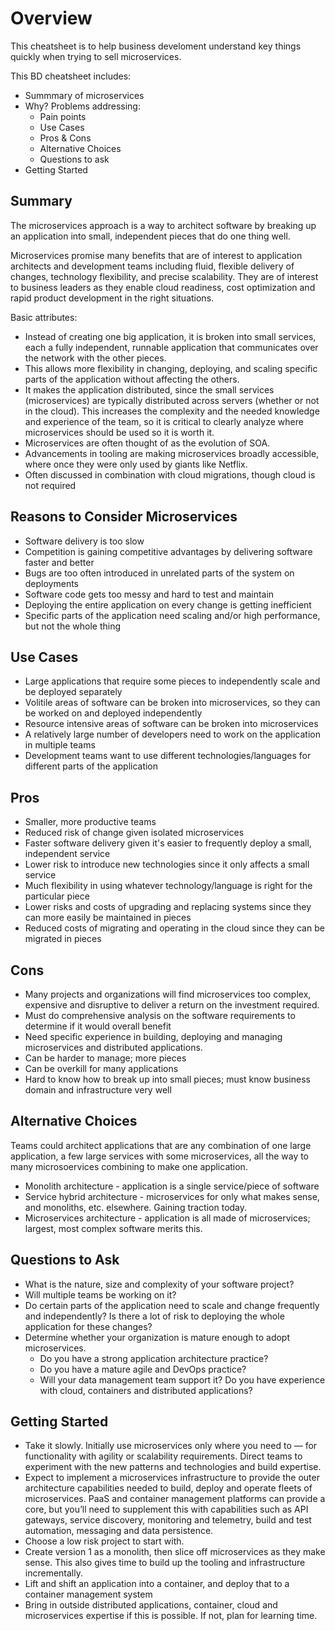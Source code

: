 # Overview

This cheatsheet is to help business develoment understand key things quickly when trying to sell microservices.

This BD cheatsheet includes:

* Summmary of microservices
* Why? Problems addressing:
  * Pain points
  * Use Cases
  * Pros & Cons
  * Alternative Choices
  * Questions to ask
* Getting Started

## Summary

The microservices approach is a way to architect software by breaking up an application into small, independent pieces that do one thing well.

Microservices promise many benefits that are of interest to application architects and development teams including fluid, flexible delivery of changes, technology flexibility, and precise scalability. They are of interest to business leaders as they enable cloud readiness, cost optimization and rapid product development in the right situations.

Basic attributes:

* Instead of creating one big application, it is broken into small services, each a fully independent, runnable application that communicates over the network with the other pieces.
* This allows more flexibility in changing, deploying, and scaling specific parts of the application without affecting the others.
* It makes the application distributed, since the small services (microservices) are typically distributed across servers (whether or not in the cloud). This increases the complexity and the needed knowledge and experience of the team, so it is critical to clearly analyze where microservices should be used so it is worth it.
* Microservices are often thought of as the evolution of SOA.
* Advancements in tooling are making microservices broadly accessible, where once they were only used by giants like Netflix.
* Often discussed in combination with cloud migrations, though cloud is not required

## Reasons to Consider Microservices

* Software delivery is too slow
* Competition is gaining competitive advantages by delivering software faster and better
* Bugs are too often introduced in unrelated parts of the system on deployments
* Software code gets too messy and hard to test and maintain
* Deploying the entire application on every change is getting inefficient
* Specific parts of the application need scaling and/or high performance, but not the whole thing

## Use Cases

* Large applications that require some pieces to independently scale and be deployed separately
* Volitile areas of software can be broken into microservices, so they can be worked on and deployed independently
* Resource intensive areas of software can be broken into microservices
* A relatively large number of developers need to work on the application in multiple teams
* Development teams want to use different technologies/languages for different parts of the application

## Pros

* Smaller, more productive teams
* Reduced risk of change given isolated microservices
* Faster software delivery given it's easier to frequently deploy a small, independent service
* Lower risk to introduce new technologies since it only affects a small service
* Much flexibility in using whatever technology/language is right for the particular piece
* Lower risks and costs of upgrading and replacing systems since they can more easily be maintained in pieces
* Reduced costs of migrating and operating in the cloud since they can be migrated in pieces

## Cons

* Many projects and organizations will find microservices too complex, expensive and disruptive to deliver a return on the investment required.
* Must do comprehensive analysis on the software requirements to determine if it would overall benefit
* Need specific experience in building, deploying and managing microservices and distributed applications.
* Can be harder to manage; more pieces
* Can be overkill for many applications
* Hard to know how to break up into small pieces; must know business domain and infrastructure very well

## Alternative Choices

Teams could architect applications that are any combination of one large application, a few large services with some microservices, all the way to many microsoervices combining to make one application.

* Monolith architecture - application is a single service/piece of software
* Service hybrid architecture - microservices for only what makes sense, and monoliths, etc. elsewhere. Gaining traction today.
* Microservices architecture - application is all made of microservices; largest, most complex software merits this.

## Questions to Ask

* What is the nature, size and complexity of your software project?
* Will multiple teams be working on it?
* Do certain parts of the application need to scale and change frequently and independently? Is there a lot of risk to deploying the whole application for these changes?
* Determine whether your organization is mature enough to adopt microservices.
  * Do you have a strong application architecture practice?
  * Do you have a mature agile and DevOps practice?
  * Will your data management team support it? Do you have experience with cloud, containers and distributed applications?

## Getting Started

* Take it slowly. Initially use microservices only where you need to — for functionality with agility or scalability requirements. Direct teams to experiment with the new patterns and technologies and build expertise.
* Expect to implement a microservices infrastructure to provide the outer architecture capabilities needed to build, deploy and operate fleets of microservices. PaaS and container management platforms can provide a core, but you’ll need to supplement this with capabilities such as API gateways, service discovery, monitoring and telemetry, build and test automation, messaging and data persistence.
* Choose a low risk project to start with.
* Create version 1 as a monolith, then slice off microservices as they make sense. This also gives time to build up the tooling and infrastructure incrementally.
* Lift and shift an application into a container, and deploy that to a container management system
* Bring in outside distributed applications, container, cloud and microservices expertise if this is possible. If not, plan for learning time.
